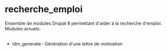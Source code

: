 # recherche_emploi
Ensemble de modules Drupal 8 permettant d'aider à la recherche d'emploi.<br>
Modules actuels:<br><br>
- ldm_generate : Génération d'une lettre de motivation
